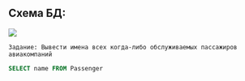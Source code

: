    ## Схема БД:



![](https://i.imgur.com/3oHRH3b.png)




```
Задание: Вывести имена всех когда-либо обслуживаемых пассажиров авиакомпаний
```

```SQL
SELECT name FROM Passenger
```

